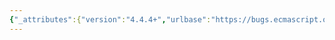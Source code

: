 ```yaml
---
{"_attributes":{"version":"4.4.4+","urlbase":"https://bugs.ecmascript.org/","maintainer":"dherman@mozilla.com"},"bug":{"bug_id":1555,"creation_ts":"2013-06-08 16:27:00 -0700","short_desc":"Generator.prototype is missing send method","delta_ts":"2013-06-08 18:41:27 -0700","product":"Draft for 6th Edition","component":"technical issue","version":"Rev 15: May 14, 2013 Draft","rep_platform":"All","op_sys":"All","bug_status":"RESOLVED","resolution":"INVALID","priority":"Normal","bug_severity":"enhancement","everconfirmed":true,"reporter":{"uid":"waldron.rick","name":"Rick Waldron"},"assigned_to":{"uid":"allen","name":"Allen Wirfs-Brock"},"cc":"waldron.rick","long_desc":[{"commentid":4161,"comment_count":0,"who":{"uid":"waldron.rick","name":"Rick Waldron"},"bug_when":"2013-06-08 16:27:25 -0700","thetext":"Section 15.19.4.2.x is missing a \"send\" method specification. The method appears in the diagram http://wiki.ecmascript.org/lib/exe/fetch.php?w=&h=&cache=cache&media=harmony:es6_generator_object_model_3-29-13.png"},{"commentid":4163,"comment_count":1,"who":{"uid":"allen","name":"Allen Wirfs-Brock"},"bug_when":"2013-06-08 17:22:45 -0700","thetext":"Send has been eliminated and replaced by an argument to the next method.\n\nThe diagram in the rev 15 spec. reflects this. 15.19.3 is correct"},{"commentid":4166,"comment_count":2,"who":{"uid":"waldron.rick","name":"Rick Waldron"},"bug_when":"2013-06-08 18:41:27 -0700","thetext":"Again, thanks for the clarification here and bug 1556\n\n\nI've filed an issue for the v8 implementation to remove the send() method here: https://code.google.com/p/v8/issues/detail?id=2715"}]}}
---
```

